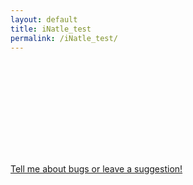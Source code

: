 ```yaml
---
layout: default
title: iNatle_test
permalink: /iNatle_test/
---
```


<iframe id="shinyIframe" width="100%" style="border:0;"></iframe>

<script>  
  function getQueryParams(url) {
    let params = {};
    let parser = new URL(url);
    let queryString = parser.search.slice(1);
    let pairs = queryString.split("&");

    pairs.forEach(function(pair) {
      let [key, value] = pair.split("=");
      params[key] = decodeURIComponent(value || "");
    });

    return params;
  }

  let currentUrl = window.location.href;
  let params = getQueryParams(currentUrl);
  let iframeUrl = "/iNatle_raw/index.html";

  let queryString = Object.keys(params).map(key => key + '=' + encodeURIComponent(params[key])).join('&');
  if (queryString) {
    iframeUrl += '?' + queryString;
  }

  document.getElementById('shinyIframe').src = iframeUrl;

  function resizeIframeToContentSize(iframe) {
    const iframeDocument = iframe.contentDocument || iframe.contentWindow.document;
    const container = iframeDocument.getElementById('mycontainer'); // Target the specific container
    if (container) {
      iframe.style.height = container.scrollHeight + 'px'; // Set iframe height based on the container's scrollHeight
    }
  }

  document.getElementById('shinyIframe').onload = function() {
    // Adjust the iframe height on initial load
    resizeIframeToContentSize(this);

    // Watch for changes in the iframe content
    const frameElement = this;
    let lastScrollHeight = frameElement.contentWindow.document.getElementById('mycontainer').scrollHeight;
    let watcher;

    const watch = () => {
      cancelAnimationFrame(watcher);

      const container = frameElement.contentWindow.document.getElementById('mycontainer'); // Access the specific container
      if (lastScrollHeight !== container.scrollHeight) {
        resizeIframeToContentSize(frameElement);
      }
      lastScrollHeight = container.scrollHeight;
      watcher = requestAnimationFrame(watch); // Continuously check for changes
    };

    watcher = requestAnimationFrame(watch); // Start the watcher
  };
</script>

<br>

<a style="text-align: center" href="https://github.com/rmcminds/iNatle/issues">Tell me about bugs or leave a suggestion!</a>
